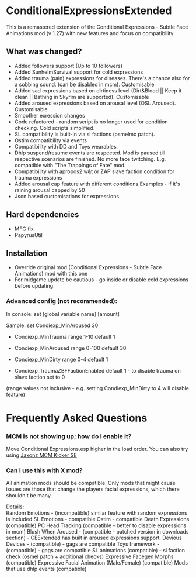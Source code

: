 # ConditionalExpressionsExtended

This is a remastered extension of the Conditional Expressions - Subtle Face Animations mod (v 1.27) with new features and focus on compatibility
 
## What was changed?

- Added followers support (Up to 10 followers)
- Added SunhelmSurvival support for cold expressions
- Added trauma (pain) expressions for diseases. There's a chance also for a sobbing sound. (can be disabled in mcm). Customisable
- Added sad expressions based on dirtiness level (Dirt&Blood || Keep it clean || Bathing in Skyrim are supported). Customisable
- Added aroused expressions based on arousal level (OSL Aroused). Customisable
- Smoother exression changes
- Code refactored - random script is no longer used for condition checking. Cold scripts simplified.
- SL compatibility is built-in via sl factions (osmelmc patch).
- Ostim compatibility via events
- Compatibility with DD and Toys wearables.
- Dhlp suspend/resume events are respected. Mod is paused till respective scenarios are finished. No more face twitching. E.g. compatible with "The Trappings of Fate" mod.
- Compatibility with apropos2 w&t or ZAP slave faction condition for trauma expressions
- Added arousal cap feature with different conditions.Examples - if it's raining arousal capped by 50
- Json based customisations for expressions
 
## Hard dependencies

- MFG fix
- PapyrusUtil 
 
## Installation

- Override original mod (Conditional Expressions - Subtle Face Animations) mod with this one
- For midgame update be cautious - go inside or disable cold expressions before updating.

### Advanced config (not recommended):

In console:  set [global variable name] [amount]

Sample: set Condiexp_MinAroused 30

- Condiexp_MinTrauma range 1-10 default 1
- Condiexp_MinAroused range 0-100 default 30
- Condiexp_MinDirty range 0-4 default 1

- Condiexp_TraumaZBFFactionEnabled default 1 - to disable trauma on slave faction set to 0

(range values not inclusive - e.g. setting Condiexp_MinDirty to 4 will disable feature)


# Frequently Asked Questions

### MCM is not showing up; how do I enable it?

Move Conditional Expressions.esp higher in the load order. You can also try using [Jaxonz MCM Kicker SE](https://www.nexusmods.com/skyrimspecialedition/mods/36801?tab=description) 

### Can I use this with X mod? 

All animation mods should be compatible. Only mods that might cause issues are those that change the players facial expressions, which there shouldn't be many.

Details:  
Random Emotions - (incompatible) similar feature with random expressions is included
SL Emotions - compatible
Ostim - compatible
Death Expressions (compatible)
PC Head Tracking (compatible - better to disable expressions in mcm)
Blush When Aroused - (compatible - patched version in downloads section) -  CEExtended has built in aroused expressions support.
Devious Devices - (compatible) - gags are compatible
Toys framework - (compatible) - gags are compatible
SL animations (compatible) - sl faction check (osmel patch + additional checks) 
Expressive Facegen Morphs   (compatible)
Expressive Facial Animation (Male/Female)  (compatible)
Mods that use dhlp events (compatible) 
